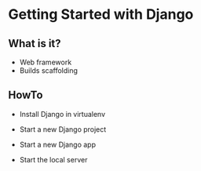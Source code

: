 # Getting Started with Django #

## What is it? ##
- Web framework
- Builds scaffolding

## HowTo ##

- Install Django in virtualenv

- Start a new Django project

- Start a new Django app

- Start the local server 